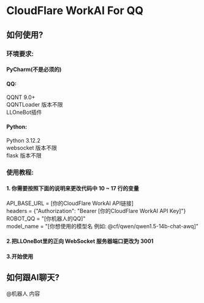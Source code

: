 # CloudFlare WorkAI For QQ
## 如何使用?
### 环境要求:
#### PyCharm(不是必须的)
#### QQ:
QQNT 9.0+  
QQNTLoader 版本不限  
LLOneBot插件
#### Python:
Python 3.12.2  
websocket 版本不限  
flask 版本不限
### 使用教程:
#### 1. 你需要按照下面的说明来更改代码中 10 ~ 17 行的变量  
API_BASE_URL = [你的CloudFlare WorkAI API链接]  
headers = {"Authorization": "Bearer [你的CloudFlare WorkAI API Key]"}  
ROBOT_QQ = "[你机器人的QQ]"  
model_name = "[你想使用的模型名 例如: @cf/qwen/qwen1.5-14b-chat-awq]"
#### 2.把LLOneBot里的正向 WebSocket 服务器端口更改为 3001
#### 3.开始使用
## 如何跟AI聊天?
@机器人 内容